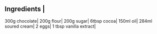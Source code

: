 Ingredients |
------------
300g chocolate|
200g flour|
200g sugar|
6tbsp cocoa|
150ml oil|
284ml soured cream|
2 eggs|
1 tbsp vanilla extract|